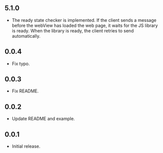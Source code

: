 ## 5.1.0

* The ready state checker is implemented. If the client sends a message before the webView has loaded the web page, it waits for the JS library is ready. When the library is ready, the client retries to send automatically.

## 0.0.4

* Fix typo.

## 0.0.3

* Fix README.

## 0.0.2

* Update README and example.

## 0.0.1

* Initial release.
